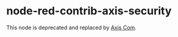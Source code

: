 # node-red-contrib-axis-security

This node is deprecated and replaced by [Axis Com](https://flows.nodered.org/node/node-red-contrib-axis-com).
